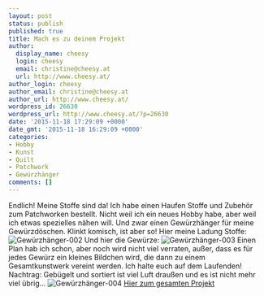 ```yaml
---
layout: post
status: publish
published: true
title: Mach es zu deinem Projekt
author:
  display_name: cheesy
  login: cheesy
  email: christine@cheesy.at
  url: http://www.cheesy.at/
author_login: cheesy
author_email: christine@cheesy.at
author_url: http://www.cheesy.at/
wordpress_id: 26630
wordpress_url: http://www.cheesy.at/?p=26630
date: '2015-11-18 17:29:09 +0000'
date_gmt: '2015-11-18 16:29:09 +0000'
categories:
- Hobby
- Kunst
- Quilt
- Patchwork
- Gewürzhänger
comments: []
---
```

Endlich! Meine Stoffe sind da! Ich habe einen Haufen Stoffe und Zubehör zum Patchworken bestellt. Nicht weil ich ein neues Hobby habe, aber weil ich etwas spezielles nähen will. Und zwar einen Gewürzhänger für meine Gewürzdöschen. Klinkt komisch, ist aber so!
Hier meine Ladung Stoffe:
 ![Gewürzhänger-002](http://www.cheesy.at/wp-content/uploads/Gewürzhänger-002.jpg)
Und hier die Gewürze:
 ![Gewürzhänger-003](http://www.cheesy.at/wp-content/uploads/Gewürzhänger-003.jpg)
Einen Plan hab ich schon, aber noch wird nicht viel verraten, außer, dass es für jedes Gewürz ein kleines Bildchen wird, die dann zu einem Gesamtkunstwerk vereint werden. Ich halte euch auf dem Laufenden!
Nachtrag: Gebügelt und sortiert ist viel Luft draußen und es ist nicht mehr viel übrig...
![Gewürzhänger-004](http://www.cheesy.at/wp-content/uploads/Gewürzhänger-004.jpg)
[Hier zum gesamten Projekt](http://www.cheesy.at/fotos/kunstwerke/patchwork/gewuerzhaenger/)
